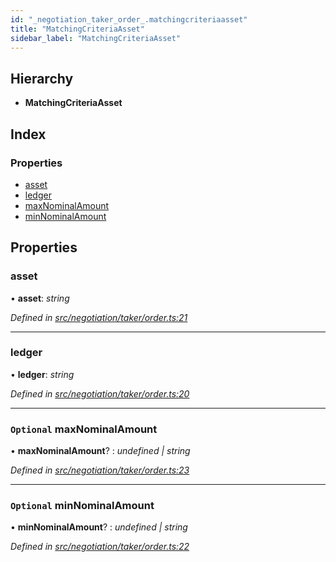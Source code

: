 ```yaml
---
id: "_negotiation_taker_order_.matchingcriteriaasset"
title: "MatchingCriteriaAsset"
sidebar_label: "MatchingCriteriaAsset"
---
```


## Hierarchy

* **MatchingCriteriaAsset**

## Index

### Properties

* [asset](_negotiation_taker_order_.matchingcriteriaasset.md#asset)
* [ledger](_negotiation_taker_order_.matchingcriteriaasset.md#ledger)
* [maxNominalAmount](_negotiation_taker_order_.matchingcriteriaasset.md#optional-maxnominalamount)
* [minNominalAmount](_negotiation_taker_order_.matchingcriteriaasset.md#optional-minnominalamount)

## Properties

###  asset

• **asset**: *string*

*Defined in [src/negotiation/taker/order.ts:21](https://github.com/comit-network/comit-js-sdk/blob/ee6360f/src/negotiation/taker/order.ts#L21)*

___

###  ledger

• **ledger**: *string*

*Defined in [src/negotiation/taker/order.ts:20](https://github.com/comit-network/comit-js-sdk/blob/ee6360f/src/negotiation/taker/order.ts#L20)*

___

### `Optional` maxNominalAmount

• **maxNominalAmount**? : *undefined | string*

*Defined in [src/negotiation/taker/order.ts:23](https://github.com/comit-network/comit-js-sdk/blob/ee6360f/src/negotiation/taker/order.ts#L23)*

___

### `Optional` minNominalAmount

• **minNominalAmount**? : *undefined | string*

*Defined in [src/negotiation/taker/order.ts:22](https://github.com/comit-network/comit-js-sdk/blob/ee6360f/src/negotiation/taker/order.ts#L22)*
